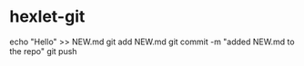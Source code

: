 # hexlet-git
echo "Hello" >> NEW.md
git add NEW.md
git commit -m "added NEW.md to the repo"
git push
